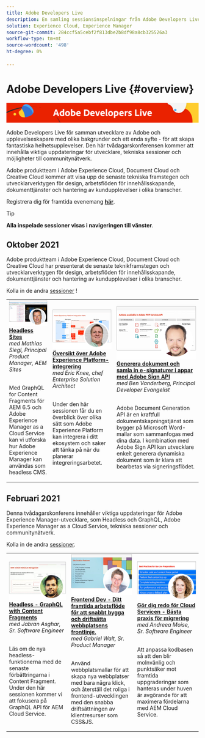 ```yaml
---
title: Adobe Developers Live
description: En samling sessionsinspelningar från Adobe Developers Live
solution: Experience Cloud, Experience Manager
source-git-commit: 284ccf5a5cebf2f813dbe2b8df98a8cb325526a3
workflow-type: tm+mt
source-wordcount: '498'
ht-degree: 0%

---
```


# Adobe Developers Live {#overview}

<img alt="Adobe Developers Live" src="assets/adl.png" />

Adobe Developers Live för samman utvecklare av Adobe och upplevelseskapare med olika bakgrunder och ett enda syfte - för att skapa fantastiska helhetsupplevelser. Den här tvådagarskonferensen kommer att innehålla viktiga uppdateringar för utvecklare, tekniska sessioner och möjligheter till communitynätverk.

Adobe produktteam i Adobe Experience Cloud, Document Cloud och Creative Cloud kommer att visa upp de senaste tekniska framstegen och utvecklarverktygen för design, arbetsflöden för innehållsskapande, dokumenttjänster och hantering av kundupplevelser i olika branscher.

Registrera dig för framtida evenemang **[här](https://developerevents.adobe.com/)**.

>[!TIP]
>
>**Alla inspelade sessioner visas i navigeringen till vänster**.

## Oktober 2021

Adobe produktteam i Adobe Experience Cloud, Document Cloud och Creative Cloud har presenterat de senaste teknikframstegen och utvecklarverktygen för design, arbetsflöden för innehållsskapande, dokumenttjänster och hantering av kundupplevelser i olika branscher.

Kolla in de andra [sessioner](2021/october/overview.md) !

<table>
  <tr>
   <td>
      <a href="2021/october/headless.md">
      <img alt="Headless Sites" src="assets/mathias.png"/>
      </a>
      <div>
         <a href="2021/october/headless.md"><strong>Headless Sites</strong></a>         
         <br/><em>med Mathias Siegl, Principal Product Manager, AEM Sites</em>
      </div>
      <p>
        <br/>
         Med GraphQL for Content Fragments för AEM 6.5 och Adobe Experience Manager as a Cloud Service kan vi utforska hur Adobe Experience Manager kan användas som headless CMS.
      </p>
     </td>   
     <td>
      <a href="2021/october/aep-integration.md">
      <img alt="Översikt över Adobe Experience Platform-integrering" src="assets/eric.png"/>
      </a>
      <div>
         <a href="2021/october/aep-integration.md"><strong>Översikt över Adobe Experience Platform-integrering</strong></a>
         <br/><em>med Eric Knee, chef Enterprise Solution Architect</em>
      </div>
      <p>
        <br/>
         Under den här sessionen får du en överblick över olika sätt som Adobe Experience Platform kan integrera i ditt ekosystem och saker att tänka på när du planerar integreringsarbetet.
      </p>
   </td>
   </td>
     <td>
      <a href="2021/october/pdf-services-api.md">
      <img alt="Generera dokument och samla in e-signaturer i appar med Adobe Sign API" src="assets/ben.png"/>
      </a>
      <div>
         <a href="2021/october/pdf-services-api.md"><strong>Generera dokument och samla in e-signaturer i appar med Adobe Sign API</strong></a>
         <br/><em>med Ben Vanderberg, Principal Developer Evangelist</em>
      </div>
      <p>
        <br/>
         Adobe Document Generation API är en kraftfull dokumentskapningstjänst som bygger på Microsoft Word-mallar som sammanfogas med dina data. I kombination med Adobe Sign API kan utvecklare enkelt generera dynamiska dokument som är klara att bearbetas via signeringsflödet.
      </p>
   </td> 
  </tr>
</table>

## Februari 2021

Denna tvådagarskonferens innehåller viktiga uppdateringar för Adobe Experience Manager-utvecklare, som Headless och GraphQL, Adobe Experience Manager as a Cloud Service, tekniska sessioner och communitynätverk.

Kolla in de andra [sessioner](2021/february/overview.md).

<table>
  <tr>
   <td>
      <a href="2021/february/headless-graphql-content-fragments.md">
      <img alt="Headless - GraphQL with Content Fragments" src="assets/jabran.png"/>
      </a>
      <div>
         <a href="2021/february/headless-graphql-content-fragments.md"><strong>Headless - GraphQL with Content Fragments</strong></a>         
         <br/><em>med Jabran Asghar, Sr. Software Engineer</em>
      </div>
      <p>
        <br/>
         Läs om de nya headless-funktionerna med de senaste förbättringarna i Content Fragment. Under den här sessionen kommer vi att fokusera på GraphQL API för AEM Cloud Service.
      </p>
     </td>   
     <td>
      <a href="2021/february/rapid-frontend-devlopment.md">
      <img alt="Frontend Dev - Ditt framtida arbetsflöde för att snabbt bygga och driftsätta webbplatsens frontlinje." src="assets/gabriel.png"/>
      </a>
      <div>
         <a href="2021/february/rapid-frontend-devlopment.md"><strong>Frontend Dev - Ditt framtida arbetsflöde för att snabbt bygga och driftsätta webbplatsens frontlinje.</strong></a>
         <br/><em>med Gabriel Walt, Sr. Product Manager</em>
      </div>
      <p>
        <br/>
         Använd webbplatsmallar för att skapa nya webbplatser med bara några klick, och återställ det roliga i frontend-utvecklingen med den snabba driftsättningen av klientresurser som CSS&amp;JS.
      </p>
   </td>
   </td>
     <td>
      <a href="2021/february/get-ready-aem-cloud.md">
      <img alt="Gör dig redo för Cloud Servicen - Bästa praxis för migrering" src="assets/andreea.png"/>
      </a>
      <div>
         <a href="2021/february/get-ready-aem-cloud.md"><strong>Gör dig redo för Cloud Servicen - Bästa praxis för migrering</strong></a>
         <br/><em>med Andreea Moise, Sr. Software Engineer</em>
      </div>
      <p>
        <br/>
         Att anpassa kodbasen så att den blir molnvänlig och punktsäker mot framtida uppgraderingar som hanteras under huven är avgörande för att maximera fördelarna med AEM Cloud Service.
      </p>
   </td>
  </tr>
</table>